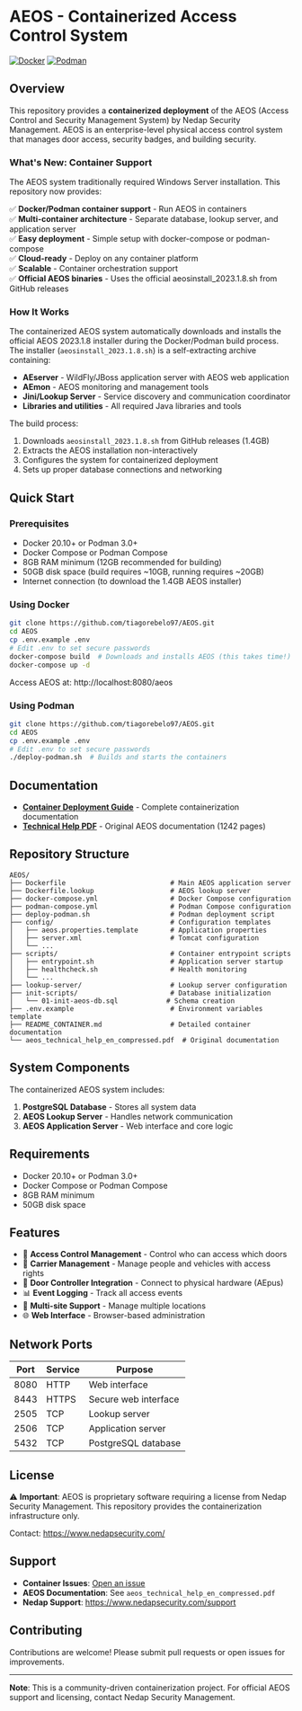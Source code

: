 # AEOS - Containerized Access Control System

[![Docker](https://img.shields.io/badge/Docker-Compatible-blue.svg)](https://www.docker.com/)
[![Podman](https://img.shields.io/badge/Podman-Compatible-purple.svg)](https://podman.io/)

## Overview

This repository provides a **containerized deployment** of the AEOS (Access Control and Security Management System) by Nedap Security Management. AEOS is an enterprise-level physical access control system that manages door access, security badges, and building security.

### What's New: Container Support

The AEOS system traditionally required Windows Server installation. This repository now provides:

✅ **Docker/Podman container support** - Run AEOS in containers  
✅ **Multi-container architecture** - Separate database, lookup server, and application server  
✅ **Easy deployment** - Simple setup with docker-compose or podman-compose  
✅ **Cloud-ready** - Deploy on any container platform  
✅ **Scalable** - Container orchestration support  
✅ **Official AEOS binaries** - Uses the official aeosinstall_2023.1.8.sh from GitHub releases

### How It Works

The containerized AEOS system automatically downloads and installs the official AEOS 2023.1.8 installer during the Docker/Podman build process. The installer (`aeosinstall_2023.1.8.sh`) is a self-extracting archive containing:

- **AEserver** - WildFly/JBoss application server with AEOS web application
- **AEmon** - AEOS monitoring and management tools
- **Jini/Lookup Server** - Service discovery and communication coordinator
- **Libraries and utilities** - All required Java libraries and tools

The build process:
1. Downloads `aeosinstall_2023.1.8.sh` from GitHub releases (1.4GB)
2. Extracts the AEOS installation non-interactively
3. Configures the system for containerized deployment
4. Sets up proper database connections and networking  

## Quick Start

### Prerequisites

- Docker 20.10+ or Podman 3.0+
- Docker Compose or Podman Compose
- 8GB RAM minimum (12GB recommended for building)
- 50GB disk space (build requires ~10GB, running requires ~20GB)
- Internet connection (to download the 1.4GB AEOS installer)

### Using Docker

```bash
git clone https://github.com/tiagorebelo97/AEOS.git
cd AEOS
cp .env.example .env
# Edit .env to set secure passwords
docker-compose build  # Downloads and installs AEOS (this takes time!)
docker-compose up -d
```

Access AEOS at: http://localhost:8080/aeos

### Using Podman

```bash
git clone https://github.com/tiagorebelo97/AEOS.git
cd AEOS
cp .env.example .env
# Edit .env to set secure passwords
./deploy-podman.sh  # Builds and starts the containers
```

## Documentation

- **[Container Deployment Guide](README_CONTAINER.md)** - Complete containerization documentation
- **[Technical Help PDF](aeos_technical_help_en_compressed.pdf)** - Original AEOS documentation (1242 pages)

## Repository Structure

```
AEOS/
├── Dockerfile                          # Main AEOS application server
├── Dockerfile.lookup                   # AEOS lookup server
├── docker-compose.yml                  # Docker Compose configuration
├── podman-compose.yml                  # Podman Compose configuration
├── deploy-podman.sh                    # Podman deployment script
├── config/                             # Configuration templates
│   ├── aeos.properties.template        # Application properties
│   ├── server.xml                      # Tomcat configuration
│   └── ...
├── scripts/                            # Container entrypoint scripts
│   ├── entrypoint.sh                   # Application server startup
│   ├── healthcheck.sh                  # Health monitoring
│   └── ...
├── lookup-server/                      # Lookup server configuration
├── init-scripts/                       # Database initialization
│   └── 01-init-aeos-db.sql            # Schema creation
├── .env.example                        # Environment variables template
├── README_CONTAINER.md                 # Detailed container documentation
└── aeos_technical_help_en_compressed.pdf  # Original documentation

```

## System Components

The containerized AEOS system includes:

1. **PostgreSQL Database** - Stores all system data
2. **AEOS Lookup Server** - Handles network communication
3. **AEOS Application Server** - Web interface and core logic

## Requirements

- Docker 20.10+ or Podman 3.0+
- Docker Compose or Podman Compose
- 8GB RAM minimum
- 50GB disk space

## Features

- 🔐 **Access Control Management** - Control who can access which doors
- 👥 **Carrier Management** - Manage people and vehicles with access rights
- 🚪 **Door Controller Integration** - Connect to physical hardware (AEpus)
- 📊 **Event Logging** - Track all access events
- 🔄 **Multi-site Support** - Manage multiple locations
- 🌐 **Web Interface** - Browser-based administration

## Network Ports

| Port | Service | Purpose |
|------|---------|---------|
| 8080 | HTTP | Web interface |
| 8443 | HTTPS | Secure web interface |
| 2505 | TCP | Lookup server |
| 2506 | TCP | Application server |
| 5432 | TCP | PostgreSQL database |

## License

⚠️ **Important**: AEOS is proprietary software requiring a license from Nedap Security Management. This repository provides the containerization infrastructure only.

Contact: https://www.nedapsecurity.com/

## Support

- **Container Issues**: [Open an issue](https://github.com/tiagorebelo97/AEOS/issues)
- **AEOS Documentation**: See `aeos_technical_help_en_compressed.pdf`
- **Nedap Support**: https://www.nedapsecurity.com/support

## Contributing

Contributions are welcome! Please submit pull requests or open issues for improvements.

---

**Note**: This is a community-driven containerization project. For official AEOS support and licensing, contact Nedap Security Management.